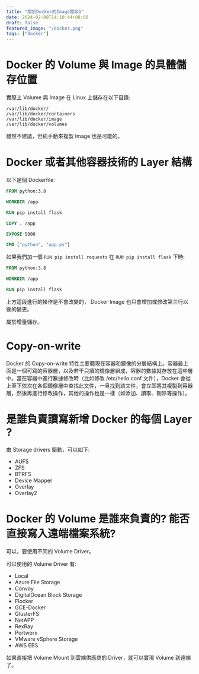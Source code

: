 ```yaml
---
title: "關於Docker的Image閒談1"
date: 2024-02-08T14:10:44+08:00
draft: false
featured_image: "/docker.png"
tags: ["docker"]
---
```


# Docker 的 Volume 與 Image 的具體儲存位置

實際上 Volume 與 Image 在 Linux 上儲存在以下目錄:

```
/var/lib/docker/
/var/lib/docker/containers
/var/lib/docker/image
/var/lib/docker/volumes
```

雖然不建議，但純手動來複製 Image 也是可能的。

# Docker 或者其他容器技術的 Layer 結構

以下是個 Dockerfile:

```Dockerfile
FROM python:3.8

WORKDIR /app

RUN pip install flask

COPY . /app

EXPOSE 5000

CMD ["python", "app.py"]

```

如果我們加一個 `RUN pip install requests` 在 `RUN pip install flask`  下時:

```Dockerfile
FROM python:3.8

WORKDIR /app

RUN pip install flask
```

上方這段進行的操作是不會改變的， Docker Image 也只會增加或修改第三行以後的變更。

屬於增量儲存。

# Copy-on-write

Docker 的 Copy-on-write 特性主要體現在容器和鏡像的分層結構上。容器最上面是一個可寫的容器層，以及若干只讀的鏡像層組成，容器的數據就存放在這些層中。當在容器中進行數據修改時（比如修改 /etc/hello.conf 文件），Docker 會從上至下依次在各個鏡像層中查找此文件，一旦找到該文件，會立即將其複製到容器層，然後再進行修改操作，其他的操作也是一樣（如添加、讀取、刪除等操作）。

# 是誰負責讀寫新增 Docker 的每個 Layer ?

由 Storage drivers 驅動，可以如下:

* AUFS
* ZFS
* BTRFS
* Device Mapper
* Overlay
* Overlay2

# Docker 的 Volume 是誰來負責的? 能否直接寫入遠端檔案系統?

可以，要使用不同的 Volume Driver。

可以使用的 Volume Driver 有:

* Local
* Azure File Storage
* Convoy
* DigitalOcean Block Storage
* Flocker
* GCE-Docker
* GlusterFS
* NetAPP
* RexRay
* Portworx
* VMware vSphere Storage
* AWS EBS

如果直接把 Volume Mount 到雲端供應商的 Driver，就可以實現 Volume 到遠端了。